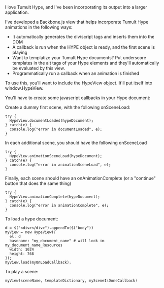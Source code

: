 I love Tumult Hype, and I've been incorporating its output into a larger application.

I've developed a Backbone.js view that helps incorporate Tumult Hype animations in the following ways:

* It automatically generates the div/script tags and inserts them into the DOM
* A callback is run when the HYPE object is ready, and the first scene is playing
* Want to templatize your Tumult Hype documents?  Put underscore templates in the alt tags of your Hype elements and they'll automatically be evaluated by this view.
* Programmatically run a callback when an animation is finished

To use this, you'll want to include the HypeView object.  It'll put itself into window.HypeView.

You'll have to create some javascript callbacks in your Hype document:

Create a dummy first scene, with the following onSceneLoad:

    try {
      HypeView.documentLoaded(hypeDocument);
    } catch(e) {
      console.log("error in documentLoaded", e);
    }

In each additional scene, you should have the following onSceneLoad

    try {
      HypeView.animationSceneLoad(hypeDocument);
    } catch(e) {
      console.log("error in animationSceneLoad", e);
    }

Finally, each scene should have an onAnimationComplete (or a "continue" button that does the same thing)

    try {
      HypeView.animationComplete(hypeDocument);
    } catch(e) {
      console.log("error in animationComplete", e);
    }

To load a hype document:

    d = $("<div></div>").appendTo($("body"))
    myView = new HypeView({
      el: d
      basename: "my_document_name" # will look in my_document_name_Resources
      width: 1024
      height: 768
    });
    myView.load(myOnLoadCallback);

To play a scene:

    myView(sceneName, templateDictionary, mySceneIsDoneCallback)

